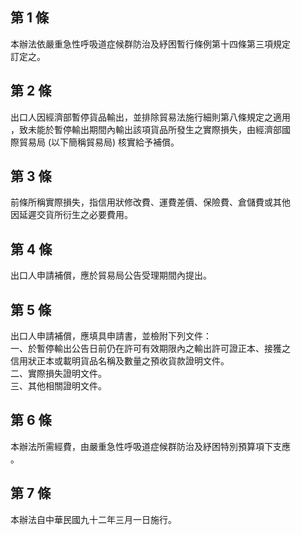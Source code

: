 第 1 條
-------
本辦法依嚴重急性呼吸道症候群防治及紓困暫行條例第十四條第三項規定  
訂定之。

第 2 條
-------
出口人因經濟部暫停貨品輸出，並排除貿易法施行細則第八條規定之適用  
，致未能於暫停輸出期間內輸出該項貨品所發生之實際損失，由經濟部國  
際貿易局 (以下簡稱貿易局) 核實給予補償。

第 3 條
-------
前條所稱實際損失，指信用狀修改費、運費差價、保險費、倉儲費或其他  
因延遲交貨所衍生之必要費用。

第 4 條
-------
出口人申請補償，應於貿易局公告受理期間內提出。

第 5 條
-------
出口人申請補償，應填具申請書，並檢附下列文件：  
一、於暫停輸出公告日前仍在許可有效期限內之輸出許可證正本、接獲之  
    信用狀正本或載明貨品名稱及數量之預收貨款證明文件。  
二、實際損失證明文件。  
三、其他相關證明文件。

第 6 條
-------
本辦法所需經費，由嚴重急性呼吸道症候群防治及紓困特別預算項下支應  
。

第 7 條
-------
本辦法自中華民國九十二年三月一日施行。


